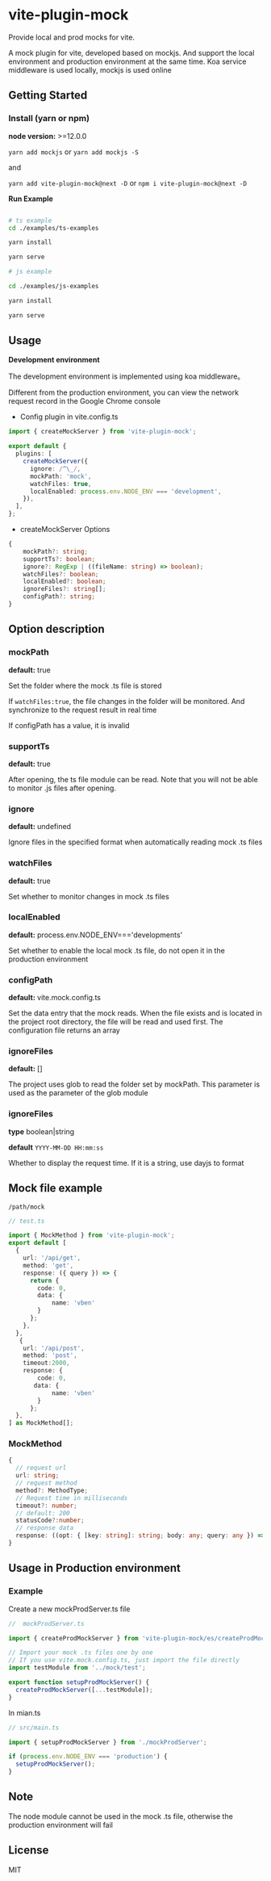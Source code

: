 # vite-plugin-mock

Provide local and prod mocks for vite.

A mock plugin for vite, developed based on mockjs. And support the local environment and production environment at the same time. Koa service middleware is used locally, mockjs is used online

## Getting Started

### Install (yarn or npm)

**node version:** >=12.0.0

`yarn add mockjs` or `yarn add mockjs -S`

and

`yarn add vite-plugin-mock@next -D` or `npm i vite-plugin-mock@next -D`

**Run Example**

```bash

# ts example
cd ./examples/ts-examples

yarn install

yarn serve

# js example

cd ./examples/js-examples

yarn install

yarn serve
```

## Usage

**Development environment**

The development environment is implemented using koa middleware。

Different from the production environment, you can view the network request record in the Google Chrome console

- Config plugin in vite.config.ts

```ts
import { createMockServer } from 'vite-plugin-mock';

export default {
  plugins: [
    createMockServer({
      ignore: /^\_/,
      mockPath: 'mock',
      watchFiles: true,
      localEnabled: process.env.NODE_ENV === 'development',
    }),
  ],
};
```

- createMockServer Options

```ts
{
    mockPath?: string;
    supportTs?: boolean;
    ignore?: RegExp | ((fileName: string) => boolean);
    watchFiles?: boolean;
    localEnabled?: boolean;
    ignoreFiles?: string[];
    configPath?: string;
}
```

## Option description

### mockPath

**default:** true

Set the folder where the mock .ts file is stored

If `watchFiles:true`, the file changes in the folder will be monitored. And synchronize to the request result in real time

If configPath has a value, it is invalid

### supportTs

**default:** true

After opening, the ts file module can be read. Note that you will not be able to monitor .js files after opening.

### ignore

**default:** undefined

Ignore files in the specified format when automatically reading mock .ts files

### watchFiles

**default:** true

Set whether to monitor changes in mock .ts files

### localEnabled

**default:** process.env.NODE_ENV==='developments'

Set whether to enable the local mock .ts file, do not open it in the production environment

### configPath

**default:** vite.mock.config.ts

Set the data entry that the mock reads. When the file exists and is located in the project root directory, the file will be read and used first. The configuration file returns an array

### ignoreFiles

**default:** []

The project uses glob to read the folder set by mockPath. This parameter is used as the parameter of the glob module

### ignoreFiles

**type** boolean|string

**default** `YYYY-MM-DD HH:mm:ss`

Whether to display the request time. If it is a string, use dayjs to format

## Mock file example

`/path/mock`

```ts
// test.ts

import { MockMethod } from 'vite-plugin-mock';
export default [
  {
    url: '/api/get',
    method: 'get',
    response: ({ query }) => {
      return {
        code: 0,
        data: {
        	name: 'vben'
        }
      };
    },
  },
   {
    url: '/api/post',
    method: 'post',
    timeout:2000,
    response: {
      	code: 0,
       data: {
        	name: 'vben'
        }
      };
  },
] as MockMethod[];


```

### MockMethod

```ts
{
  // request url
  url: string;
  // request method
  method?: MethodType;
  // Request time in milliseconds
  timeout?: number;
  // default: 200
  statusCode?:number;
  // response data
  response: ((opt: { [key: string]: string; body: any; query: any }) => any) | any;
}

```

## Usage in Production environment

### Example

Create a new mockProdServer.ts file

```ts
//  mockProdServer.ts

import { createProdMockServer } from 'vite-plugin-mock/es/createProdMockServer';

// Import your mock .ts files one by one
// If you use vite.mock.config.ts, just import the file directly
import testModule from '../mock/test';

export function setupProdMockServer() {
  createProdMockServer([...testModule]);
}
```

In mian.ts

```ts
// src/main.ts

import { setupProdMockServer } from './mockProdServer';

if (process.env.NODE_ENV === 'production') {
  setupProdMockServer();
}
```

## Note

The node module cannot be used in the mock .ts file, otherwise the production environment will fail

## License

MIT
